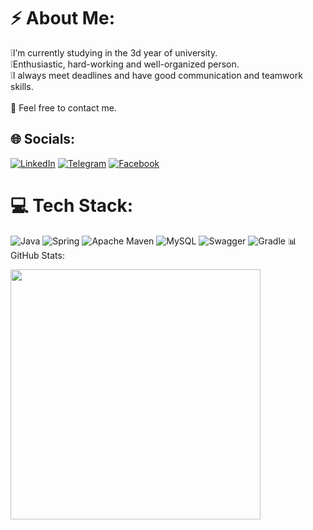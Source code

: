 
# ⚡ About Me:
 ❕I’m currently studying in the 3d year of university. <br>❕Enthusiastic, hard-working and well-organized person. <br> ❕I always meet deadlines and have good communication and teamwork skills.<br><br> 💬 Feel free to contact me.


## 🌐 Socials:
[![LinkedIn](https://img.shields.io/badge/LinkedIn-0077B5?style=for-the-badge&logo=linkedin&logoColor=white)](https://linkedin.com/in/vburmus) 
[![Telegram](https://img.shields.io/badge/Telegram-2CA5E0?style=for-the-badge&logo=telegram&logoColor=white)](https://t.me/v_burmus) 
[![Facebook](https://img.shields.io/badge/Facebook-1877F2?style=for-the-badge&logo=facebook&logoColor=white)](https://www.facebook.com/profile.php?id=100072446590405&sk=map)

# 💻 Tech Stack:
![Java](https://img.shields.io/badge/java-%23ED8B00.svg?style=for-the-badge&logo=java&logoColor=white) ![Spring](https://img.shields.io/badge/spring-%236DB33F.svg?style=for-the-badge&logo=spring&logoColor=white) ![Apache Maven](https://img.shields.io/badge/Apache%20Maven-C71A36?style=for-the-badge&logo=Apache%20Maven&logoColor=white) ![MySQL](https://img.shields.io/badge/mysql-%2300f.svg?style=for-the-badge&logo=mysql&logoColor=white) ![Swagger](https://img.shields.io/badge/-Swagger-%23Clojure?style=for-the-badge&logo=swagger&logoColor=white) ![Gradle](https://img.shields.io/badge/Gradle-02303A.svg?style=for-the-badge&logo=Gradle&logoColor=white)
📊 GitHub Stats:
<p >
 <img src ="https://github-readme-stats.vercel.app/api/top-langs/?username=vburmus&theme=dark&hide_border=false&include_all_commits=false&count_private=false&layout=compact&hide=Python" width="400px"/><br>


</p>

